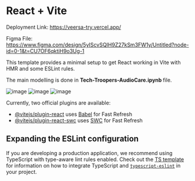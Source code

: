 # React + Vite

Deployment Link: https://veersa-try.vercel.app/

Figma File: https://www.figma.com/design/5yIScvSQIH9Z27kSm3FW1y/Untitled?node-id=0-1&t=CU7OF6qktiH9o3Ug-1


This template provides a minimal setup to get React working in Vite with HMR and some ESLint rules.

The main modelling is done in <b> Tech-Troopers-AudioCare.ipynb  </b> file.

![image](https://github.com/user-attachments/assets/2f14200f-8a06-4a1b-b1fa-475a0a0e1b11)
![image](https://github.com/user-attachments/assets/0bb966df-6509-4c01-95a7-fc975175dbcd)
![image](https://github.com/user-attachments/assets/3577be56-1757-49a8-9eaa-03082be5760b)


Currently, two official plugins are available:

- [@vitejs/plugin-react](https://github.com/vitejs/vite-plugin-react/blob/main/packages/plugin-react) uses [Babel](https://babeljs.io/) for Fast Refresh
- [@vitejs/plugin-react-swc](https://github.com/vitejs/vite-plugin-react/blob/main/packages/plugin-react-swc) uses [SWC](https://swc.rs/) for Fast Refresh

## Expanding the ESLint configuration

If you are developing a production application, we recommend using TypeScript with type-aware lint rules enabled. Check out the [TS template](https://github.com/vitejs/vite/tree/main/packages/create-vite/template-react-ts) for information on how to integrate TypeScript and [`typescript-eslint`](https://typescript-eslint.io) in your project.




